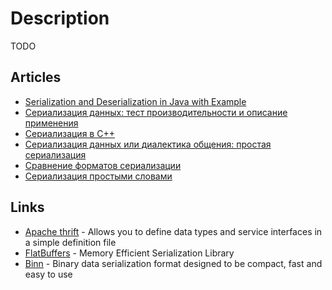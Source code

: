 # Description

TODO


## Articles

- [Serialization and Deserialization in Java with Example](https://www.geeksforgeeks.org/serialization-in-java/)
- [Сериализация данных: тест производительности и описание применения](https://habr.com/ru/post/319604/)
- [Сериализация в C++](https://habr.com/ru/post/479462/)
- [Сериализация данных или диалектика общения: простая сериализация](https://habr.com/ru/company/infowatch/blog/312320/)
- [Сравнение форматов сериализации](https://radiant-escarpment-88463.herokuapp.com/ru/post/458026/)
- [Сериализация простыми словами](https://ru.stackoverflow.com/questions/477425/%d0%a1%d0%b5%d1%80%d0%b8%d0%b0%d0%bb%d0%b8%d0%b7%d0%b0%d1%86%d0%b8%d1%8f-%d0%bf%d1%80%d0%be%d1%81%d1%82%d1%8b%d0%bc%d0%b8-%d1%81%d0%bb%d0%be%d0%b2%d0%b0%d0%bc%d0%b8)


## Links

- [Apache thrift](https://thrift.apache.org/) - Allows you to define data types and service interfaces in a simple definition file
- [FlatBuffers](https://github.com/google/flatbuffers) - Memory Efficient Serialization Library
- [Binn](https://github.com/liteserver/binn) - Binary data serialization format designed to be compact, fast and easy to use
